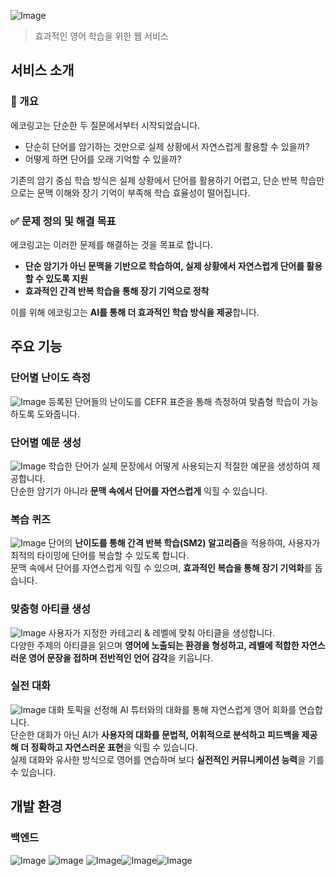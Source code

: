 ![Image](https://github.com/user-attachments/assets/b5bd2bbc-9834-4080-943f-5d8c236a1a29)

> 효과적인 영어 학습을 위한 웹 서비스

## 서비스 소개

### 🚀 개요

에코링고는 단순한 두 질문에서부터 시작되었습니다.

- 단순히 단어를 암기하는 것만으로 실제 상황에서 자연스럽게 활용할 수 있을까?
- 어떻게 하면 단어를 오래 기억할 수 있을까?

기존의 암기 중심 학습 방식은 실제 상황에서 단어를 활용하기 어렵고, 단순 반복 학습만으로는 문맥 이해와 장기 기억이 부족해 학습 효율성이 떨어집니다.

### ✅ 문제 정의 및 해결 목표

에코링고는 이러한 문제를 해결하는 것을 목표로 합니다.

- **단순 암기가 아닌 문맥을 기반으로 학습하여, 실제 상황에서 자연스럽게 단어를 활용할 수 있도록 지원**
- **효과적인 간격 반복 학습을 통해 장기 기억으로 정착**

이를 위해 에코링고는 **AI를 통해 더 효과적인 학습 방식을 제공**합니다.

## 주요 기능

### 단어별 난이도 측정

![Image](https://github.com/user-attachments/assets/10fbc947-3992-427a-8713-f5f259b6a8a2)
등록된 단어들의 난이도를 CEFR 표준을 통해 측정하여 맞춤형 학습이 가능하도록 도와줍니다.

### 단어별 예문 생성

![Image](https://github.com/user-attachments/assets/91d7a553-e97a-41af-85b0-a0ac480f71b3)
학습한 단어가 실제 문장에서 어떻게 사용되는지 적절한 예문을 생성하여 제공합니다. <br/>
단순한 암기가 아니라 **문맥 속에서 단어를 자연스럽게** 익힐 수 있습니다.

### 복습 퀴즈

![Image](https://github.com/user-attachments/assets/0bcc3a69-3218-4047-94f3-d81ce3c45df2)
단어의 **난이도를 통해 간격 반복 학습(SM2) 알고리즘**을 적용하여, 사용자가 최적의 타이밍에 단어를 복습할 수 있도록 합니다.<br/>
문맥 속에서 단어를 자연스럽게 익힐 수 있으며, **효과적인 복습을 통해 장기 기억화**를 돕습니다.

### 맞춤형 아티클 생성

![Image](https://github.com/user-attachments/assets/fd7f8c81-51c9-47fb-8d18-680c3cf91890)
사용자가 지정한 카테고리 & 레벨에 맞춰 아티클을 생성합니다. <br/>
다양한 주제의 아티클을 읽으며 **영어에 노출되는 환경을 형성하고, 레벨에 적합한 자연스러운 영어 문장을 접하며 전반적인 언어 감각**을 키웁니다.

### 실전 대화

![Image](https://github.com/user-attachments/assets/e6c215e7-255e-4f1e-bbfc-2b6bfaf6bf96)
대화 토픽을 선정해 AI 튜터와의 대화를 통해 자연스럽게 영어 회화를 연습합니다.<br/>
단순한 대화가 아닌 AI가 **사용자의 대화를 문법적, 어휘적으로 분석하고 피드백을 제공해 더 정확하고 자연스러운 표현**을 익힐 수 있습니다.<br/>
실제 대화와 유사한 방식으로 영어를 연습하며 보다 **실전적인 커뮤니케이션 능력**을 기를 수 있습니다.

## 개발 환경

### 백엔드

![Image](https://camo.githubusercontent.com/561d34da2351639a44526c8c50af0a647650b3a6b96f387e55e93555d44aeaad/68747470733a2f2f696d672e736869656c64732e696f2f62616467652f6e6573746a732d2532334530323334452e7376673f7374796c653d666f722d7468652d6261646765266c6f676f3d6e6573746a73266c6f676f436f6c6f723d7768697465)
![image](https://camo.githubusercontent.com/d4cfec9550517aa67567e29843e3880ebf50bd7eeceafcd3b82875f17c9f564e/68747470733a2f2f696d672e736869656c64732e696f2f62616467652f747970657363726970742d2532333030374143432e7376673f7374796c653d666f722d7468652d6261646765266c6f676f3d74797065736372697074266c6f676f436f6c6f723d7768697465)
![Image](https://camo.githubusercontent.com/7c23d83aa3f562fc3ea34459a390015f62a1628424770484c89f77150f27b952/68747470733a2f2f696d672e736869656c64732e696f2f62616467652f507269736d612d3339383243453f7374796c653d666f722d7468652d6261646765266c6f676f3d507269736d61266c6f676f436f6c6f723d7768697465)![Image](https://camo.githubusercontent.com/38ce4d8be94d27406f2989b56efec7cdc5e2c2d6509600746fede440245c5afa/68747470733a2f2f696d672e736869656c64732e696f2f62616467652f6d7973716c2d3434373941312e7376673f7374796c653d666f722d7468652d6261646765266c6f676f3d6d7973716c266c6f676f436f6c6f723d7768697465)![Image](https://camo.githubusercontent.com/873c09f11f469258183d6e64e34c12195f5f7f3d311b4c7a1461339a7255ee00/68747470733a2f2f696d672e736869656c64732e696f2f62616467652f4157532d2532334646393930302e7376673f7374796c653d666f722d7468652d6261646765266c6f676f3d616d617a6f6e2d617773266c6f676f436f6c6f723d7768697465)
